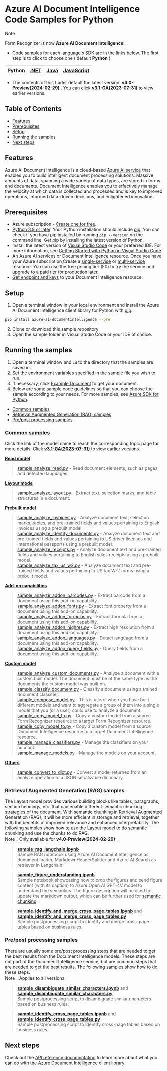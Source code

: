 # **Azure AI Document Intelligence Code Samples for Python**

> [!NOTE]
> Form Recognizer is now **Azure AI Document Intelligence**!

- Code samples for each language's SDK are in the links below. The first step is to click to choose one ( default **Python** ).

|Python| [.NET](../.NET(v4.0))|[Java](../Java(v4.0))| [JavaScript](../JavaScript(v4.0))|
| --- | --- | --- | --- |

- The contents of this floder default the latest version: **v4.0-Preview(2024-02-29)** .
  You can click  **[v3.1-GA(2023-07-31)](../../v3.1-GA(2023-07-31))**  to view earlier versions.

## **Table of Contents**

- [Features](#features)
- [Prerequisites](#prerequisites)
- [Setup](#setup)
- [Running the samples](#running-the-samples)
- [Next steps](#next-steps)


## **Features**
Azure AI Document Intelligence is a cloud-based [Azure AI service](https://learn.microsoft.com/en-us/azure/ai-services/?view=doc-intel-4.0.0) that enables you to build intelligent document processing solutions. Massive amounts of data, spanning a wide variety of data types, are stored in forms and documents. Document Intelligence enables you to effectively manage the velocity at which data is collected and processed and is key to improved operations, informed data-driven decisions, and enlightened innovation.

## **Prerequisites**
* Azure subscription - [Create one for free](https://azure.microsoft.com/free/ai-services/).
* [Python 3.8 or later](https://www.python.org/). Your Python installation should include [pip](https://pip.pypa.io/en/stable/). You can check if you have pip installed by running `pip --version` on the command line. Get pip by installing the latest version of Python.
* Install the latest version of [Visual Studio Code](https://code.visualstudio.com/) or your preferred IDE. For more information, see [Getting Started with Python in Visual Studio Code](https://code.visualstudio.com/docs/python/python-tutorial).
* An Azure AI services or Document Intelligence resource. Once you have your Azure subscription,Create a [single-service](https://aka.ms/single-service) or [multi-service](https://aka.ms/multi-service) resource.
    You can use the free pricing tier (F0) to try the service and upgrade to a paid tier for production later.
* [Get endpoint and keys](https://learn.microsoft.com/en-us/azure/ai-services/document-intelligence/create-document-intelligence-resource?view=doc-intel-4.0.0#get-endpoint-url-and-keys) to your Document Intelligence resource.

## **Setup**

1. Open a terminal window in your local environment and install the Azure AI Document Intelligence client library for Python with [pip][pip]:

```bash
pip install azure-ai-documentintelligence --pre
```

2. Clone or download this sample repository
3. Open the sample folder in Visual Studio Code or your IDE of choice.

## **Running the samples**

1. Open a terminal window and `cd` to the directory that the samples are saved in.
2. Set the environment variables specified in the sample file you wish to run.
3. If necessary, click [Example Document](https://github.com/Azure-Samples/cognitive-services-REST-api-samples/tree/master/curl/form-recognizer) to get your document.
4. Below are some sample code guidelines so that you can choose the sample according to your needs. For more samples, see [Azure SDK for Python](https://github.com/Azure/azure-sdk-for-python/tree/main/sdk/documentintelligence/azure-ai-documentintelligence/samples).
  - [Common samples](#common-samples)
  - [Retrieval Augmented Generation (RAG) samples](#retrieval-augmented-generation-rag-samples)
  - [Pre/post processing samples](#prepost-processing-samples)

### **Common samples**
 Click the link of the model name to reach the corresponding topic page for more details.  Click  **[v3.1-GA(2023-07-31)](../../v3.1-GA(2023-07-31))** to view earlier versions.

**[ Read model ](Read_model)** 
> [sample_analyze_read.py](Read_model/sample_analyze_read.py/) - Read document elements, such as pages and detected languages.

 **[ Layout mode ](Layout_model)**
> [sample_analyze_layout.py](Layout_model/sample_analyze_layout.py) - Extract text, selection marks, and table structures in a document.

 **[ Prebuilt model ](Prebuilt_model)**
>  [sample_analyze_invoices.py](Prebuilt_model/sample_analyze_invoices.py)  - Analyze document text, selection marks, tables, and pre-trained fields and values pertaining to English invoices using a prebuilt model.  
>  [sample_analyze_identity_documents.py](Prebuilt_model/sample_analyze_identity_documents.py)  - Analyze document text and pre-trained fields and values pertaining to US driver licenses and international passports using a prebuilt model.  
> [sample_analyze_receipts.py](Prebuilt_model/sample_analyze_receipts.py) - Analyze document text and pre-trained fields and values pertaining to English sales receipts using a prebuilt model.  
>  [sample_analyze_tax_us_w2.py](Prebuilt_model/sample_analyze_tax_us_w2.py)  - Analyze document text and pre-trained fields and values pertaining to US tax W-2 forms using a prebuilt model.

**[ Add-on capabilities ](Add-on_capabilities)**
>  [sample_analyze_addon_barcodes.py](Add-on_capabilities/sample_analyze_addon_barcodes.py) - Extract barcode from a document using this add-on capability.  
>  [sample_analyze_addon_fonts.py](Add-on_capabilities/sample_analyze_addon_fonts.py) - Extract font property from a document using this add-on capability.  
> [sample_analyze_addon_formulas.py](Add-on_capabilities/sample_analyze_addon_formulas.py) - Extract formula from a document using this add-on capability.  
>  [sample_analyze_addon_highres.py](Add-on_capabilities/sample_analyze_addon_highres.py) - Extract high resolution from a document using this add-on capability.  
> [sample_analyze_addon_languages.py](Add-on_capabilities/sample_analyze_addon_languages.py) - Detact language from a document using this add-on capability.  
>  [sample_analyze_addon_query_fields.py](Add-on_capabilities/sample_analyze_addon_query_fields.py) - Query fields from a document using this add-on capability.

**[Custom model ](Custom_model)**
>  [sample_analyze_custom_documents.py](Custom_model/sample_analyze_custom_documents.py) - Analyze a document with a custom built model. The document must be of the same type as the documents the custom model was built on.  
[sample_classify_document.py](Custom_model/sample_classify_document.py) - Classify a document using a trained document classifier.  
[sample_compose_model.py](Custom_model/sample_compose_model.py) - This is useful when you have built different models and want to aggregate a group of them into a single model that you (or a user) could use to analyze a document.  
[sample_copy_model_to.py](Custom_model/sample_copy_model_to.py) - Copy a custom model from a source Form Recognizer resource to a target Form Recognizer resource.  
[sample_copy_model_to.py](Custom_model/sample_copy_model_to.py) - Copy a custom model from a source Document Intelligence resource to a target Document Intelligence resource.  
[sample_manage_classifiers.py](Custom_model/sample_manage_classifiers.py) - Manage the classifiers on your account.  
[sample_manage_models.py](Custom_model/sample_manage_models.py) - Manage the models on your account.

 **[ Others ](Others)**
> [sample_convert_to_dict.py](Others/sample_convert_to_dict.py) -  Convert a model returned from an analyze operation to a JSON serializable dictionary.





### **Retrieval Augmented Generation (RAG) samples**
The Layout model provides various building blocks like tables, paragraphs, section headings, etc. that can enable different semantic chunking strategies of the document. With semantic chunking in Retrieval Augmented Generation (RAG), it will be more efficient in storage and retrieval, together with the benefits of improved relevance and enhanced interpretability. The following samples show how to use the Layout model to do semantic chunking and use the chunks to do RAG.  
Note：Only available for **v4.0-Preview(2024-02-29)** .

>**[sample_rag_langchain.ipynb](Retrieval_Augmented_Generation_(RAG)_samples/sample_rag_langchain.ipynb)**  
Sample RAG notebook using Azure AI Document Intelligence as document loader, MarkdownHeaderSplitter and Azure AI Search as retriever in Langchain.

>**[sample_figure_understanding.ipynb](Retrieval_Augmented_Generation_(RAG)_samples/sample_figure_understanding.ipynb)**  
Sample notebook showcasing how to crop the figures and send figure content (with its caption) to Azure Open AI GPT-4V model to understand the semantics. The figure description will be used to update the markdown output, which can be further used for [semantic chunking](https://aka.ms/doc-gen-ai).

>**[sample_identify_and_merge_cross_page_tables.ipynb](Retrieval_Augmented_Generation_(RAG)_samples/sample_identify_and_merge_cross_page_tales.ipynb)** and **[sample_identify_and_merge_cross_page_tables.py](Retrieval_Augmented_Generation_(RAG)_samples/sample_identify_and_merge_cross_page_tales.py)**  
Sample postprocessing script to identify and merge cross-page tables based on business rules. 




### **Pre/post processing samples**
There are usually some pre/post processing steps that are needed to get the best results from the Document Intelligence models. These steps are not part of the Document Intelligence service, but are common steps that are needed to get the best results. The following samples show how to do these steps.  
Note：Applies to all versions.

>**[sample_disambiguate_similar_characters.ipynb](Pre_or_post_processing_samples/sample_disambiguate_similar_characters.ipynb)** and **[sample_disambiguate_similar_characters.py](Pre_or_post_processing_samples/sample_disambiguate_similar_characters.py)**  
Sample postprocessing script to disambiguate similar characters based on business rules.

> **[sample_identify_cross_page_tables.ipynb](Pre_or_post_processing_samples/sample_identify_cross_page_tables.ipynb)** and **[sample_identify_cross_page_tables.py](Pre_or_post_processing_samples/sample_identify_cross_page_tables.py)**  
Sample postprocessing script to identify cross-page tables based on business rules. 



## **Next steps**

Check out the [API reference documentation][python-di-ref-docs] to learn more about
what you can do with the Azure Document Intelligence client library.


[azure_identity]: https://github.com/Azure/azure-sdk-for-python/tree/main/sdk/identity/azure-identity

[pip]: https://pypi.org/project/pip/

[azure_identity_pip]: https://pypi.org/project/azure-identity/
[python-di-ref-docs]: https://aka.ms/azsdk/python/documentintelligence/docs
[get-endpoint-instructions]: https://github.com/Azure/azure-sdk-for-python/blob/main/sdk/documentintelligence/azure-ai-documentintelligence/README.md#get-the-endpoint
[get-key-instructions]: https://github.com/Azure/azure-sdk-for-python/blob/main/sdk/documentintelligence/azure-ai-documentintelligence/README.md#get-the-api-key
[changelog]: https://github.com/Azure/azure-sdk-for-python/blob/main/sdk/documentintelligence/azure-ai-documentintelligence/CHANGELOG.md



